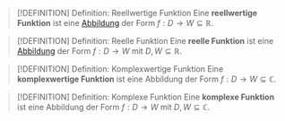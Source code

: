 > [!DEFINITION] Definition: Reellwertige Funktion
> Eine **reellwertige Funktion** ist eine [Abbildung](../../../Mengenlehre/Abbildungen/Abbildung.md) der Form $f: D \to W \subseteq \mathbb{R}$.

> [!DEFINITION] Definition: Reelle Funktion
> Eine **reelle Funktion** ist eine [Abbildung](../../../Mengenlehre/Abbildungen/Abbildung.md) der Form $f: D \to W$ mit $D, W \subseteq \mathbb{R}$.

> [!DEFINITION] Definition: Komplexwertige Funktion
> Eine **komplexwertige Funktion** ist eine Abbildung der Form $f: D \to W \subseteq \mathbb{C}$.

> [!DEFINITION] Definition: Komplexe Funktion
> Eine **komplexe Funktion** ist eine Abbildung der Form $f: D \to W$ mit $D, W \subseteq \mathbb{C}$.
